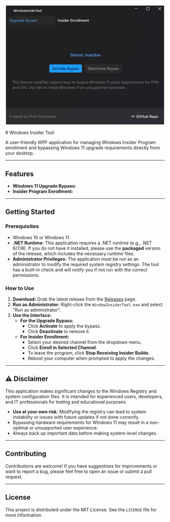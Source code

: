 <p align="center">
  <img src="./public/1.png" alt="Windows Insider Tool Screenshot" width="500">
</p>
# Windows Insider Tool

A user-friendly WPF application for managing Windows Insider Program enrollment and bypassing Windows 11 upgrade requirements directly from your desktop.

---

## Features
* **Windows 11 Upgrade Bypass:**
* **Insider Program Enrollment:**
---

## Getting Started

### Prerequisites

* Windows 10 or Windows 11.
* **.NET Runtime:** This application requires a .NET runtime (e.g., .NET 6/7/8). If you do not have it installed, please use the **packaged** version of the release, which includes the necessary runtime files.
* **Administrator Privileges:** The application must be run as an administrator to modify the required system registry settings. The tool has a built-in check and will notify you if not run with the correct permissions.

### How to Use

1.  **Download:** Grab the latest release from the [Releases](https://github.com/phalchanouksa/WindowsInsiderTools/releases) page.
2.  **Run as Administrator:** Right-click the `WindowInsiderTool.exe` and select "Run as administrator".
3.  **Use the Interface:**
    * **For the Upgrade Bypass:**
        * Click **Activate** to apply the bypass.
        * Click **Deactivate** to remove it.
    * **For Insider Enrollment:**
        * Select your desired channel from the dropdown menu.
        * Click **Enroll in Selected Channel**.
        * To leave the program, click **Stop Receiving Insider Builds**.
        * Reboot your computer when prompted to apply the changes.

---

## ⚠️ Disclaimer

This application makes significant changes to the Windows Registry and system configuration files. It is intended for experienced users, developers, and IT professionals for testing and educational purposes.

* **Use at your own risk.** Modifying the registry can lead to system instability or issues with future updates if not done correctly.
* Bypassing hardware requirements for Windows 11 may result in a non-optimal or unsupported user experience.
* Always back up important data before making system-level changes.

---

## Contributing

Contributions are welcome! If you have suggestions for improvements or want to report a bug, please feel free to open an issue or submit a pull request.

---

## License

This project is distributed under the MIT License. See the `LICENSE` file for more information.
